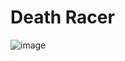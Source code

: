 # Death Racer

![image](https://github.com/user-attachments/assets/08f7ea2f-1982-40b1-8b7d-49519f6ab595)

